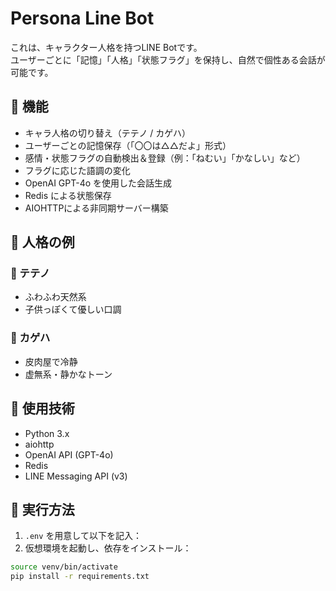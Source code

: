 # Persona Line Bot

これは、キャラクター人格を持つLINE Botです。  
ユーザーごとに「記憶」「人格」「状態フラグ」を保持し、自然で個性ある会話が可能です。

## 🔧 機能

- キャラ人格の切り替え（テテノ / カゲハ）
- ユーザーごとの記憶保存（「〇〇は△△だよ」形式）
- 感情・状態フラグの自動検出＆登録（例：「ねむい」「かなしい」など）
- フラグに応じた語調の変化
- OpenAI GPT-4o を使用した会話生成
- Redis による状態保存
- AIOHTTPによる非同期サーバー構築

## 🧠 人格の例

### 🌸 テテノ
- ふわふわ天然系
- 子供っぽくて優しい口調

### 🖤 カゲハ
- 皮肉屋で冷静
- 虚無系・静かなトーン

## 🚀 使用技術

- Python 3.x
- aiohttp
- OpenAI API (GPT-4o)
- Redis
- LINE Messaging API (v3)

## 🔌 実行方法

1. `.env` を用意して以下を記入：
2. 仮想環境を起動し、依存をインストール：

```bash
source venv/bin/activate
pip install -r requirements.txt